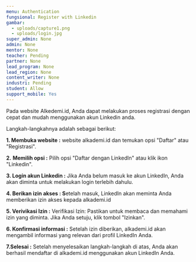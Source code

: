 ```yaml
---
menu: Authentication
fungsional: Register with Linkedin
gambar:
  - uploads/capture1.png
  - uploads/login.jpg
super_admin: None
admin: None
mentor: None
teacher: Pending
partner: None
lead_program: None
lead_region: None
content_writer: None
industri: Pending
student: Allow
support_mobile: Yes
---
```

Pada website Alkedemi.id, Anda dapat melakukan proses registrasi dengan cepat dan mudah menggunakan akun Linkedin anda.

 Langkah-langkahnya adalah sebagai berikut: 

**1﻿. Membuka website :** website alkademi.id dan temukan opsi "Daftar" atau "Registrasi".

**2﻿.** **Memilih opsi :** Pilih opsi "Daftar dengan LinkedIn" atau klik ikon "Linkedin".

**3﻿. Login akun Linkedin :** Jika Anda belum masuk ke akun LinkedIn, Anda akan diminta untuk melakukan login terlebih dahulu.

**4﻿. Berikan izin akses : S**etelah masuk, LinkedIn akan meminta Anda memberikan izin akses kepada alkademi.id

**5﻿. Verivikasi Izin :** Verifikasi Izin: Pastikan untuk membaca dan memahami izin yang diminta. Jika Anda setuju, klik tombol "Izinkan".

**6﻿. Konfirmasi informasi :** Setelah izin diberikan, alkademi.id akan mengambil informasi yang relevan dari profil LinkedIn Anda. 

**7﻿.Selesai :** Setelah menyelesaikan langkah-langkah di atas, Anda akan berhasil mendaftar di alkademi.id menggunakan akun LinkedIn Anda.